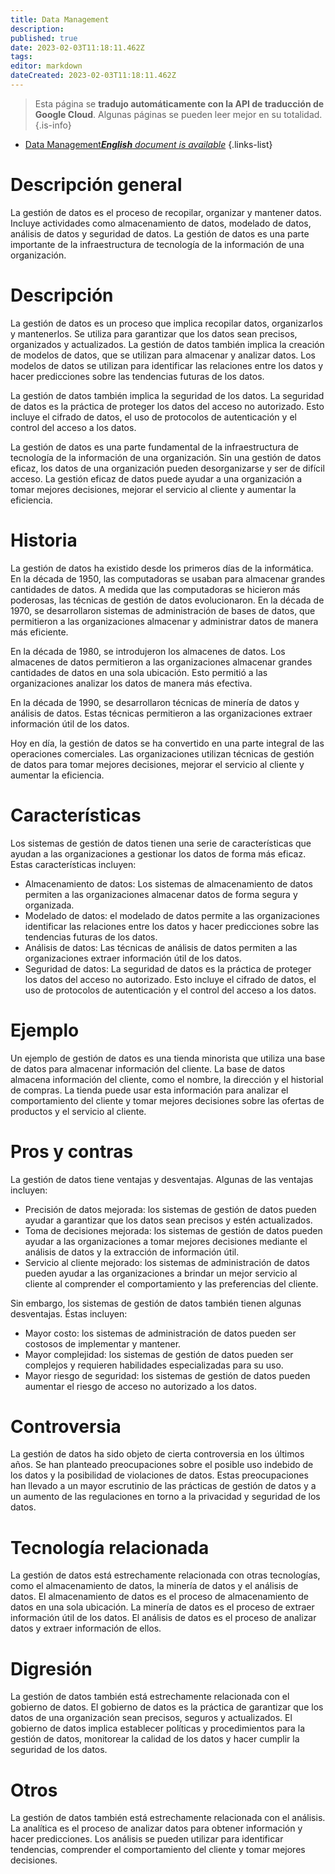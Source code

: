 ```yaml
---
title: Data Management
description: 
published: true
date: 2023-02-03T11:18:11.462Z
tags: 
editor: markdown
dateCreated: 2023-02-03T11:18:11.462Z
---
```


> Esta página se **tradujo automáticamente con la API de traducción de Google Cloud**.
Algunas páginas se pueden leer mejor en su totalidad.{.is-info}



- [Data Management***English** document is available*](/en/Knowledge-base/Dictionary/data-management)
{.links-list}


# Descripción general
La gestión de datos es el proceso de recopilar, organizar y mantener datos. Incluye actividades como almacenamiento de datos, modelado de datos, análisis de datos y seguridad de datos. La gestión de datos es una parte importante de la infraestructura de tecnología de la información de una organización.

# Descripción
La gestión de datos es un proceso que implica recopilar datos, organizarlos y mantenerlos. Se utiliza para garantizar que los datos sean precisos, organizados y actualizados. La gestión de datos también implica la creación de modelos de datos, que se utilizan para almacenar y analizar datos. Los modelos de datos se utilizan para identificar las relaciones entre los datos y hacer predicciones sobre las tendencias futuras de los datos.

La gestión de datos también implica la seguridad de los datos. La seguridad de datos es la práctica de proteger los datos del acceso no autorizado. Esto incluye el cifrado de datos, el uso de protocolos de autenticación y el control del acceso a los datos.

La gestión de datos es una parte fundamental de la infraestructura de tecnología de la información de una organización. Sin una gestión de datos eficaz, los datos de una organización pueden desorganizarse y ser de difícil acceso. La gestión eficaz de datos puede ayudar a una organización a tomar mejores decisiones, mejorar el servicio al cliente y aumentar la eficiencia.

# Historia
La gestión de datos ha existido desde los primeros días de la informática. En la década de 1950, las computadoras se usaban para almacenar grandes cantidades de datos. A medida que las computadoras se hicieron más poderosas, las técnicas de gestión de datos evolucionaron. En la década de 1970, se desarrollaron sistemas de administración de bases de datos, que permitieron a las organizaciones almacenar y administrar datos de manera más eficiente.

En la década de 1980, se introdujeron los almacenes de datos. Los almacenes de datos permitieron a las organizaciones almacenar grandes cantidades de datos en una sola ubicación. Esto permitió a las organizaciones analizar los datos de manera más efectiva.

En la década de 1990, se desarrollaron técnicas de minería de datos y análisis de datos. Estas técnicas permitieron a las organizaciones extraer información útil de los datos.

Hoy en día, la gestión de datos se ha convertido en una parte integral de las operaciones comerciales. Las organizaciones utilizan técnicas de gestión de datos para tomar mejores decisiones, mejorar el servicio al cliente y aumentar la eficiencia.

# Características
Los sistemas de gestión de datos tienen una serie de características que ayudan a las organizaciones a gestionar los datos de forma más eficaz. Estas características incluyen:

- Almacenamiento de datos: Los sistemas de almacenamiento de datos permiten a las organizaciones almacenar datos de forma segura y organizada.
- Modelado de datos: el modelado de datos permite a las organizaciones identificar las relaciones entre los datos y hacer predicciones sobre las tendencias futuras de los datos.
- Análisis de datos: Las técnicas de análisis de datos permiten a las organizaciones extraer información útil de los datos.
- Seguridad de datos: La seguridad de datos es la práctica de proteger los datos del acceso no autorizado. Esto incluye el cifrado de datos, el uso de protocolos de autenticación y el control del acceso a los datos.

# Ejemplo
Un ejemplo de gestión de datos es una tienda minorista que utiliza una base de datos para almacenar información del cliente. La base de datos almacena información del cliente, como el nombre, la dirección y el historial de compras. La tienda puede usar esta información para analizar el comportamiento del cliente y tomar mejores decisiones sobre las ofertas de productos y el servicio al cliente.

# Pros y contras
La gestión de datos tiene ventajas y desventajas. Algunas de las ventajas incluyen:

- Precisión de datos mejorada: los sistemas de gestión de datos pueden ayudar a garantizar que los datos sean precisos y estén actualizados.
- Toma de decisiones mejorada: los sistemas de gestión de datos pueden ayudar a las organizaciones a tomar mejores decisiones mediante el análisis de datos y la extracción de información útil.
- Servicio al cliente mejorado: los sistemas de administración de datos pueden ayudar a las organizaciones a brindar un mejor servicio al cliente al comprender el comportamiento y las preferencias del cliente.

Sin embargo, los sistemas de gestión de datos también tienen algunas desventajas. Éstas incluyen:

- Mayor costo: los sistemas de administración de datos pueden ser costosos de implementar y mantener.
- Mayor complejidad: los sistemas de gestión de datos pueden ser complejos y requieren habilidades especializadas para su uso.
- Mayor riesgo de seguridad: los sistemas de gestión de datos pueden aumentar el riesgo de acceso no autorizado a los datos.

# Controversia
La gestión de datos ha sido objeto de cierta controversia en los últimos años. Se han planteado preocupaciones sobre el posible uso indebido de los datos y la posibilidad de violaciones de datos. Estas preocupaciones han llevado a un mayor escrutinio de las prácticas de gestión de datos y a un aumento de las regulaciones en torno a la privacidad y seguridad de los datos.

# Tecnología relacionada
La gestión de datos está estrechamente relacionada con otras tecnologías, como el almacenamiento de datos, la minería de datos y el análisis de datos. El almacenamiento de datos es el proceso de almacenamiento de datos en una sola ubicación. La minería de datos es el proceso de extraer información útil de los datos. El análisis de datos es el proceso de analizar datos y extraer información de ellos.

# Digresión
La gestión de datos también está estrechamente relacionada con el gobierno de datos. El gobierno de datos es la práctica de garantizar que los datos de una organización sean precisos, seguros y actualizados. El gobierno de datos implica establecer políticas y procedimientos para la gestión de datos, monitorear la calidad de los datos y hacer cumplir la seguridad de los datos.

# Otros
La gestión de datos también está estrechamente relacionada con el análisis. La analítica es el proceso de analizar datos para obtener información y hacer predicciones. Los análisis se pueden utilizar para identificar tendencias, comprender el comportamiento del cliente y tomar mejores decisiones.